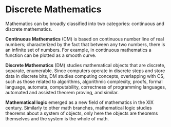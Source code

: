 # Discrete Mathematics

Mathematics can be broadly classified into two categories: continuous and discrete mathematics.

**Continuous Mathematics** (CM) is based on continuous number line of real numbers; characterized by the fact that between any two numbers, there is an infinite set of numbers. For example, in continuous mathematics a function can be plotted as a smooth curve.

**Discrete Mathematics** (DM) studies mathematical objects that are discrete, separate, enumerable. Since computers operate in discrete steps and store data in discrete bits, DM studies computing concepts, overlapping with CS, such as those related to algorithms, algorithmic complexity, proofs, formal language, automata, computability, correctness of programming languages, automated and assisted theorem proving, and similar.



**Mathematical logic** emerged as a new field of mathematics in the XIX century. Similarly to other math branches, mathematical logic studies theorems about a system of objects, only here the objects are theorems themselves and the system is the whole of math.
